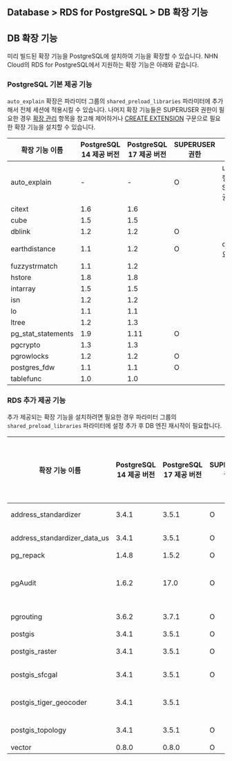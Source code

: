 ## Database > RDS for PostgreSQL > DB 확장 기능

## DB 확장 기능
미리 빌드된 확장 기능을 PostgreSQL에 설치하여 기능을 확장할 수 있습니다. NHN Cloud의 RDS for PostgreSQL에서 지원하는 확장 기능은 아래와 같습니다.

### PostgreSQL 기본 제공 기능

`auto_explain` 확장은 파라미터 그룹의 `shared_preload_libraries` 파라미터에 추가해서 전체 세션에 적용시킬 수 있습니다. 나머지 확장 기능들은 SUPERUSER 권한이 필요한 경우 [확장 관리](db-instance/#extension) 항목을 참고해 제어하거나  [CREATE EXTENSION](https://www.postgresql.org/docs/17/sql-createextension.html) 구문으로 필요한 확장 기능을 설치할 수 있습니다.

| 확장 기능 이름           | PostgreSQL 14 제공 버전 | PostgreSQL 17 제공 버전 | SUPERUSER 권한 | 비고                             | 홈페이지                                                     |
|--------------------|---------------------|---------------------|--------------|--------------------------------|----------------------------------------------------------|
| auto_explain       | -                   | -                   | O            | `LOAD` 구문 실행 시 SUPERUSER 권한 필요 | https://www.postgresql.org/docs/17/auto-explain.html     |
| citext             | 1.6                 | 1.6                 |              |                                | https://www.postgresql.org/docs/17/citext.html           |
| cube               | 1.5                 | 1.5                 |              |                                | https://www.postgresql.org/docs/17/cube.html             |
| dblink             | 1.2                 | 1.2                 | O            |                                | https://www.postgresql.org/docs/17/dblink.html           |
| earthdistance      | 1.1                 | 1.2                 | O            | cube 설치 필요                     | https://www.postgresql.org/docs/17/earthdistance.html    |
| fuzzystrmatch      | 1.1                 | 1.2                 |              |                                | https://www.postgresql.org/docs/17/fuzzystrmatch.html    |
| hstore             | 1.8                 | 1.8                 |              |                                | https://www.postgresql.org/docs/17/hstore.html           |
| intarray           | 1.5                 | 1.5                 |              |                                | https://www.postgresql.org/docs/17/intarray.html         |
| isn                | 1.2                 | 1.2                 |              |                                | https://www.postgresql.org/docs/17/isn.html              |
| lo                 | 1.1                 | 1.1                 |              |                                | https://www.postgresql.org/docs/17/lo.html               |
| ltree              | 1.2                 | 1.3                 |              |                                | https://www.postgresql.org/docs/17/ltree.html            |
| pg_stat_statements | 1.9                 | 1.11                | O            |                                | https://www.postgresql.org/docs/17/pgstatstatements.html |
| pgcrypto           | 1.3                 | 1.3                 |              |                                | https://www.postgresql.org/docs/17/pgcrypto.html         |
| pgrowlocks         | 1.2                 | 1.2                 | O            |                                | https://www.postgresql.org/docs/17/pgrowlocks.html       |
| postgres_fdw       | 1.1                 | 1.1                 | O            |                                | https://www.postgresql.org/docs/17/postgres-fdw.html     |
| tablefunc          | 1.0                 | 1.0                 |              |                                | https://www.postgresql.org/docs/17/tablefunc.html        |

### RDS 추가 제공 기능

추가 제공되는 확장 기능을 설치하려면 필요한 경우 파라미터 그룹의 `shared_preload_libraries` 파라미터에 설정 추가 후 DB 엔진 재시작이 필요합니다.

| 확장 기능 이름                     | PostgreSQL 14 제공 버전 | PostgreSQL 17 제공 버전 | SUPERUSER 권한 | 파라미터 설정 | 비고                           | 홈페이지                     |
|------------------------------|---------------------|---------------------|--------------|---------|------------------------------|--------------------------|
| address_standardizer         | 3.4.1               | 3.5.1               | O            |         | postgis 설치 필요                |                          |
| address_standardizer_data_us | 3.4.1               | 3.5.1               | O            |         | postgis 설치 필요                |                          |
| pg_repack                    | 1.4.8               | 1.5.2               | O            |         |                              | https://pgrouting.org/   |
| pgAudit                      | 1.6.2               | 17.0                | O            | 추가 필요   |                              | https://www.pgaudit.org/ |
| pgrouting                    | 3.6.2               | 3.7.1               | O            |         | postgis 설치 필요                | https://pgrouting.org/   |
| postgis                      | 3.4.1               | 3.5.1               | O            |         |                              | https://postgis.net/     |
| postgis_raster               | 3.4.1               | 3.5.1               | O            |         | postgis 설치 필요                |                          |
| postgis_sfcgal               | 3.4.1               | 3.5.1               | O            |         | postgis 설치 필요                |                          |
| postgis_tiger_geocoder       | 3.4.1               | 3.5.1               |              |         | fuzzystrmatch, postgis 설치 필요 |                          |
| postgis_topology             | 3.4.1               | 3.5.1               | O            |         | postgis 설치 필요                |                          |
| vector                       | 0.8.0               | 0.8.0               | O            |         |                              |                          |

